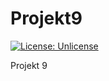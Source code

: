 # Projekt9

[![License: Unlicense](https://img.shields.io/badge/license-Unlicense-blue.svg)](http://unlicense.org/)

Projekt 9
